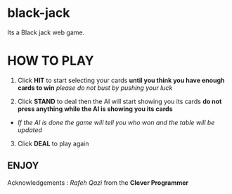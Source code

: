 # black-jack
 Its a Black jack web game.

# **HOW TO PLAY**

1. Click **HIT** to start selecting your cards
**until you think you have enough cards to win** 
*please do not bust by pushing your luck*

2. Click **STAND** to deal then the AI will start showing you its cards 
**do not press anything while the AI is showing you its cards**

- *If the AI is done the game will tell you who won and the table will be updated*

3. Click **DEAL** to play again

## **ENJOY**

Acknowledgements : *Rafeh Qazi* from the **Clever Programmer**